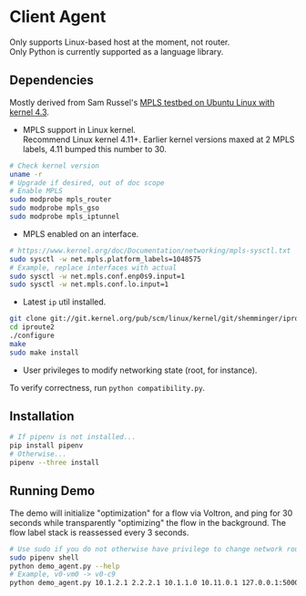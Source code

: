 # Client Agent
Only supports Linux-based host at the moment, not router.  
Only Python is currently supported as a language library.

## Dependencies
Mostly derived from Sam Russel's [MPLS testbed on Ubuntu Linux with kernel 4.3](http://www.samrussell.nz/2015/12/mpls-testbed-on-ubuntu-linux-with.html).

* MPLS support in Linux kernel.  
Recommend Linux kernel 4.11+. Earlier kernel versions maxed at 2 MPLS labels, 4.11 bumped this number to 30. 
```bash
# Check kernel version
uname -r
# Upgrade if desired, out of doc scope
# Enable MPLS
sudo modprobe mpls_router
sudo modprobe mpls_gso
sudo modprobe mpls_iptunnel
```
* MPLS enabled on an interface.
```bash
# https://www.kernel.org/doc/Documentation/networking/mpls-sysctl.txt
sudo sysctl -w net.mpls.platform_labels=1048575
# Example, replace interfaces with actual
sudo sysctl -w net.mpls.conf.enp0s9.input=1
sudo sysctl -w net.mpls.conf.lo.input=1
```
* Latest ```ip``` util installed.  
```bash
git clone git://git.kernel.org/pub/scm/linux/kernel/git/shemminger/iproute2.git
cd iproute2
./configure
make
sudo make install
```
* User privileges to modify networking state (root, for instance).

To verify correctness, run `python compatibility.py`.

## Installation
```bash
# If pipenv is not installed...
pip install pipenv
# Otherwise...
pipenv --three install
```

## Running Demo
The demo will initialize "optimization" for a flow via Voltron, and ping for 30 seconds while transparently "optimizing" the flow in the background. The flow label stack is reassessed every 3 seconds.
```bash
# Use sudo if you do not otherwise have privilege to change network routes.
sudo pipenv shell
python demo_agent.py --help
# Example, v0-vm0 -> v0-c9
python demo_agent.py 10.1.2.1 2.2.2.1 10.1.1.0 10.11.0.1 127.0.0.1:50000 latency
```
